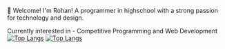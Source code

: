 🥳 Welcome! I'm Rohan! A programmer in highschool with a strong passion for technology and design.

Currently interested in - Competitive Programming and Web Development
[![Top Langs](https://github-readme-stats.vercel.app/api/top-langs/?username=anuraghazra&layout=donut)](https://github.com/anuraghazra/github-readme-stats)
[![Top Langs](https://github-readme-stats.vercel.app/api/top-langs/?username=rdnm0&layout=donut)](https://github.com/anuraghazra/github-readme-stats)




